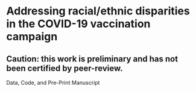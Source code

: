 # Addressing racial/ethnic disparities in the COVID-19 vaccination campaign

## Caution: this work is preliminary and has not been certified by peer-review.

Data, Code, and Pre-Print Manuscript
